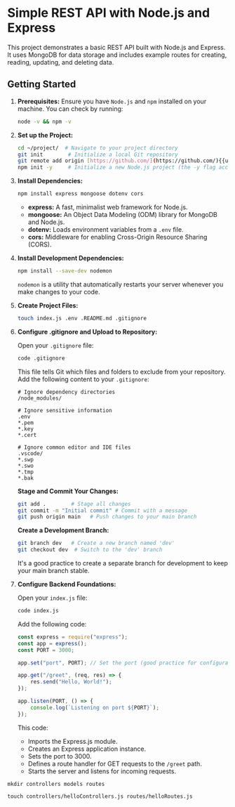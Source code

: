 # Simple REST API with Node.js and Express

This project demonstrates a basic REST API built with Node.js and Express. It uses MongoDB for data storage and includes example routes for creating, reading, updating, and deleting data.

## Getting Started

1. **Prerequisites:** Ensure you have `Node.js` and `npm` installed on your machine. You can check by running:

   ```bash
   node -v && npm -v
   ```

2. **Set up the Project:**

   ```bash
   cd ~/project/  # Navigate to your project directory
   git init        # Initialize a local Git repository
   git remote add origin [https://github.com/](https://github.com/){{username}}/{{repository}} # Add your remote repository
   npm init -y     # Initialize a new Node.js project (the -y flag accepts all default values)
   ```

3. **Install Dependencies:**

   ```bash
   npm install express mongoose dotenv cors
   ```

   * **express:** A fast, minimalist web framework for Node.js.
   * **mongoose:** An Object Data Modeling (ODM) library for MongoDB and Node.js.
   * **dotenv:**  Loads environment variables from a `.env` file.
   * **cors:** Middleware for enabling Cross-Origin Resource Sharing (CORS).

4. **Install Development Dependencies:**

   ```bash
   npm install --save-dev nodemon 
   ```

   `nodemon` is a utility that automatically restarts your server whenever you make changes to your code.

5. **Create Project Files:**

   ```bash
   touch index.js .env .README.md .gitignore
   ```

6. **Configure .gitignore and Upload to Repository:**

   Open your `.gitignore` file:

   ```bash
   code .gitignore 
   ```

   This file tells Git which files and folders to exclude from your repository. Add the following content to your `.gitignore`:

   ```
   # Ignore dependency directories
   /node_modules/

   # Ignore sensitive information
   .env
   *.pem
   *.key
   *.cert

   # Ignore common editor and IDE files
   .vscode/
   *.swp
   *.swo
   *.tmp
   *.bak
   ```

   **Stage and Commit Your Changes:**

   ```bash
   git add .        # Stage all changes
   git commit -m "Initial commit" # Commit with a message
   git push origin main   # Push changes to your main branch
   ```

   **Create a Development Branch:**

   ```bash
   git branch dev   # Create a new branch named 'dev'
   git checkout dev  # Switch to the 'dev' branch 
   ```

   It's a good practice to create a separate branch for development to keep your main branch stable.

7. **Configure Backend Foundations:**

   Open your `index.js` file:

   ```bash
   code index.js
   ```

   Add the following code:

   ```javascript
   const express = require("express");
   const app = express(); 
   const PORT = 3000;

   app.set("port", PORT); // Set the port (good practice for configuration)

   app.get("/greet", (req, res) => { 
       res.send("Hello, World!");
   });

   app.listen(PORT, () => {
       console.log(`Listening on port ${PORT}`);
   });
   ```

   This code:

   * Imports the Express.js module.
   * Creates an Express application instance.
   * Sets the port to 3000.
   * Defines a route handler for GET requests to the `/greet` path.
   * Starts the server and listens for incoming requests.


<!-- 12-11-2024 -->

`mkdir controllers models routes`

`touch controllers/helloControllers.js routes/helloRoutes.js`

<!-- 
Normalmente tenemos los modelos para interactuar con la base de datos, y los Servicios para interactuar con APIs
 -->


